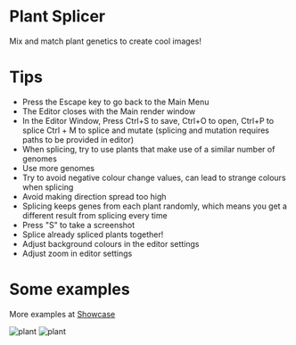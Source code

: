 # Plant Splicer
Mix and match plant genetics to create cool images!

# Tips
- Press the Escape key to go back to the Main Menu
- The Editor closes with the Main render window
- In the Editor Window, Press Ctrl+S to save, Ctrl+O to open, Ctrl+P to splice Ctrl + M to splice and mutate (splicing and mutation requires paths to be provided in editor)
- When splicing, try to use plants that make use of a similar number of genomes
- Use more genomes
- Try to avoid negative colour change values, can lead to strange colours when splicing
- Avoid making direction spread too high
- Splicing keeps genes from each plant randomly, which means you get a different result from splicing every time
- Press "S" to take a screenshot
- Splice already spliced plants together!
- Adjust background colours in the editor settings
- Adjust zoom in editor settings

# Some examples
More examples at [Showcase](https://github.com/Wurnace/plant_splicer/tree/Showcase)

![plant](https://github.com/Wurnace/plant_splicer/assets/122387227/5c75d1e8-789b-481d-bafd-8ee127c1e522) ![plant](https://github.com/Wurnace/plant_splicer/assets/122387227/413a2da3-d7f8-4131-999c-ca3af1fb9342)


